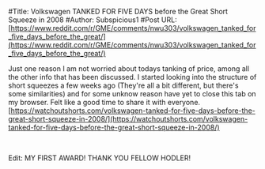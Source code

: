 #Title: Volkswagen TANKED FOR FIVE DAYS before the Great Short Squeeze in 2008
#Author: Subspicious1
#Post URL: [https://www.reddit.com/r/GME/comments/nwu303/volkswagen_tanked_for_five_days_before_the_great/](https://www.reddit.com/r/GME/comments/nwu303/volkswagen_tanked_for_five_days_before_the_great/)


Just one reason I am not worried about todays tanking of price, among all the other info that has been discussed. I started looking into the structure of short squeezes a few weeks ago (They're all a bit different, but there's some similarities)  and for some unknow reason have yet to close this tab on my browser. Felt like a good time to share it with everyone.  [https://watchoutshorts.com/volkswagen-tanked-for-five-days-before-the-great-short-squeeze-in-2008/](https://watchoutshorts.com/volkswagen-tanked-for-five-days-before-the-great-short-squeeze-in-2008/)

&#x200B;

Edit: MY FIRST AWARD! THANK YOU FELLOW HODLER!